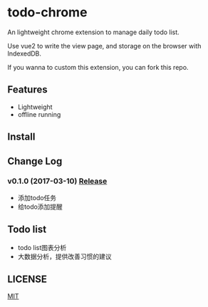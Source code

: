 # todo-chrome

An lightweight chrome extension to manage daily todo list.

Use vue2 to write the view page, and storage on the browser with IndexedDB.

If you wanna to custom this extension, you can fork this repo.

## Features

* Lightweight
* offline running

## Install



## Change Log

### v0.1.0 (2017-03-10) [Release](http://www.sss.ss)

* 添加todo任务
* 给todo添加提醒

## Todo list

* todo list图表分析
* 大数据分析，提供改善习惯的建议

## LICENSE

[MIT](http://opensource.org/licenses/MIT)
